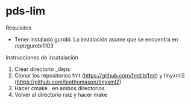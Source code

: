 # pds-lim

Requisitos

* Tener instalado gurobi. La instalación asume que se encuentra en /opt/gurobi1103

Instrucciones de insatalación

1. Crear directorio _deps
2. Clonar los repositorios fmt (https://github.com/fmtlib/fmt) y tinyxml2 (https://github.com/leethomason/tinyxml2)
3. Hacer cmake . en ambos directorios
4. Volver al directorio raiz y hacer make
